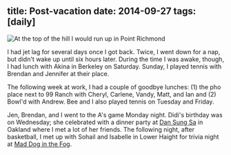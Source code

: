 title: Post-vacation
date: 2014-09-27
tags: [daily]
---

![At the top of the hill I would run up in Point Richmond](https://dl.dropbox.com/u/4291520/scriptogram/richmond-marina-bay.jpg)

I had jet lag for several days once I got back. Twice, I went down for a nap, but didn't wake up until six hours later. During the time I was awake, though, I had lunch with Akina in Berkeley on Saturday. Sunday, I played tennis with Brendan and Jennifer at their place.

The following week at work, I had a couple of goodbye lunches: (1) the pho place next to 99 Ranch with Cheryl, Carlene, Vandy, Matt, and Ian and (2) Bowl'd with Andrew. Bee and I also played tennis on Tuesday and Friday.

Jen, Brendan, and I went to the A's game Monday night. Didi's birthday was on Wednesday; she celebrated with a dinner party at [Dan Sung Sa](http://www.yelp.com/biz/dan-sung-sa-oakland) in Oakland where I met a lot of her friends. The following night, after basketball, I met up with Sohail and Isabelle in Lower Haight for trivia night at [Mad Dog in the Fog](http://www.yelp.com/biz/mad-dog-in-the-fog-san-francisco).